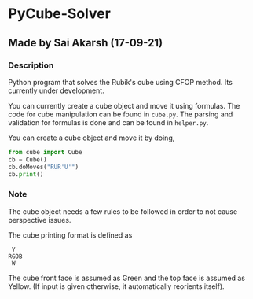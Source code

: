 # PyCube-Solver

## Made by Sai Akarsh (17-09-21)

### Description

Python program that solves the Rubik's cube using CFOP method.
Its currently under development.

You can currently create a cube object and move it using formulas.
The code for cube manipulation can be found in `cube.py`.
The parsing and validation for formulas is done and can be found in `helper.py`.

You can create a cube object and move it by doing,

```python
from cube import Cube
cb = Cube()
cb.doMoves("RUR'U'")
cb.print()

```

### Note

The cube object needs a few rules to be followed in order to not cause perspective issues.

The cube printing format is defined as

```
 Y
RGOB
 W
```

The cube front face is assumed as Green and the top face is assumed as Yellow. (If input is given otherwise, it automatically reorients itself).